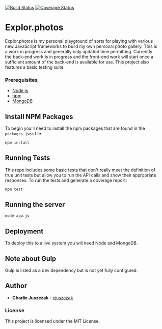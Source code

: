 [![Build Status](https://travis-ci.org/cjuszczak/explor-photos-node-api.svg?branch=master)](https://travis-ci.org/cjuszczak/explor-photos-node-api) [![Coverage Status](https://coveralls.io/repos/github/cjuszczak/explorphotos/badge.svg?branch=master)](https://coveralls.io/github/cjuszczak/explorphotos?branch=master) 

# Explor.photos

Explor.photos is my personal playground of sorts for playing with various new JavaScript frameworks to build my own personal photo gallery. This is a work in progress and generally only updated time permitting. Currently the back-end work is in progress and the front-end work will start once a sufficient amount of the back-end is available for use. This project also features a basic testing suite.

### Prerequisites

* [Node.js](https://nodejs.org)
* [npm](https://www.npmjs.org)
* [MongoDB](https://mongodb.com)

## Install NPM Packages

To begin you'll need to install the npm packages that are found in the `packages.json` file:

```bash
npm install
```

## Running Tests

This repo includes some basic tests that don't really meet the definition of true unit tests but allow you to run the API calls and show their appropriate responses. To run the tests and generate a coverage report:

```bash
npm test
```

## Running the server

```bash
node app.js
```

## Deployment

To deploy this to a live system you will need Node and MongoDB.

## Note about Gulp

Gulp is listed as a dev dependency but is not yet fully configured.

## Author

* **Charlie Juszczak** - [cjuszczak](https://github.com/cjuszczak)

### License

This project is licensed under the MIT License.

